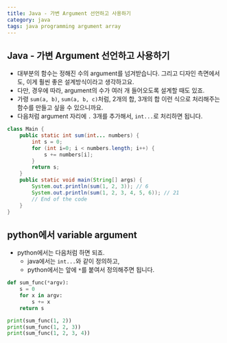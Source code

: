 ```yaml
---
title: Java - 가변 Argument 선언하고 사용하기
category: java
tags: java programming argument array
---
```


## Java - 가변 Argument 선언하고 사용하기

- 대부분의 함수는 정해진 수의 argument를 넘겨받습니다. 그리고 디자인 측면에서도, 이게 훨씬 좋은 설계방식이라고 생각하고요.
- 다만, 경우에 따라, argument의 수가 여러 개 들어오도록 설계할 때도 있죠.
- 가령 `sum(a, b)`, `sum(a, b, c)`처럼, 2개의 합, 3개의 합 이런 식으로 처리해주는 함수를 만들고 싶을 수 있으니까요.
- 다음처럼 argument 자리에 `.` 3개를 추가해서, `int...`로 처리하면 됩니다.

```java
class Main {
    public static int sum(int... numbers) {
        int s = 0;
        for (int i=0; i < numbers.length; i++) {
            s += numbers[i];
        }
        return s;
    }
    public static void main(String[] args) {
        System.out.println(sum(1, 2, 3)); // 6
        System.out.println(sum(1, 2, 3, 4, 5, 6)); // 21
        // End of the code
    }
}
```

## python에서 variable argument

- python에서는 다음처럼 하면 되죠. 
  - java에서는 `int...`와 같이 정의하고,
  - python에서는 앞에 `*`를 붙여서 정의해주면 됩니다.

```python
def sum_func(*argv):
    s = 0
    for x in argv:
        s += x
    return s

print(sum_func(1, 2))
print(sum_func(1, 2, 3))
print(sum_func(1, 2, 3, 4))
```
